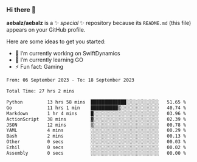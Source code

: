 ### Hi there 👋

**aebalz/aebalz** is a ✨ _special_ ✨ repository because its `README.md` (this file) appears on your GitHub profile.

Here are some ideas to get you started:

- 🔭 I’m currently working on SwiftDynamics
- 🌱 I’m currently learning GO
-  ⚡ Fun fact: Gaming
  
  <!--
- 👯 I’m looking to collaborate on ...
- 🤔 I’m looking for help with ...
- 💬 Ask me about ...
- 📫 How to reach me: ...
- 😄 Pronouns: ...
-->

<!--START_SECTION:waka-->

```txt
From: 06 September 2023 - To: 18 September 2023

Total Time: 27 hrs 2 mins

Python         13 hrs 58 mins  █████████████░░░░░░░░░░░░   51.65 %
Go             11 hrs 1 min    ██████████▒░░░░░░░░░░░░░░   40.74 %
Markdown       1 hr 4 mins     █░░░░░░░░░░░░░░░░░░░░░░░░   03.96 %
ActionScript   38 mins         ▓░░░░░░░░░░░░░░░░░░░░░░░░   02.39 %
JSON           12 mins         ▒░░░░░░░░░░░░░░░░░░░░░░░░   00.78 %
YAML           4 mins          ░░░░░░░░░░░░░░░░░░░░░░░░░   00.29 %
Bash           2 mins          ░░░░░░░░░░░░░░░░░░░░░░░░░   00.13 %
Other          0 secs          ░░░░░░░░░░░░░░░░░░░░░░░░░   00.03 %
Ezhil          0 secs          ░░░░░░░░░░░░░░░░░░░░░░░░░   00.02 %
Assembly       0 secs          ░░░░░░░░░░░░░░░░░░░░░░░░░   00.00 %
```

<!--END_SECTION:waka-->
